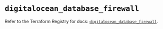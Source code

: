 # `digitalocean_database_firewall`

Refer to the Terraform Registry for docs: [`digitalocean_database_firewall`](https://registry.terraform.io/providers/digitalocean/digitalocean/2.39.0/docs/resources/database_firewall).
